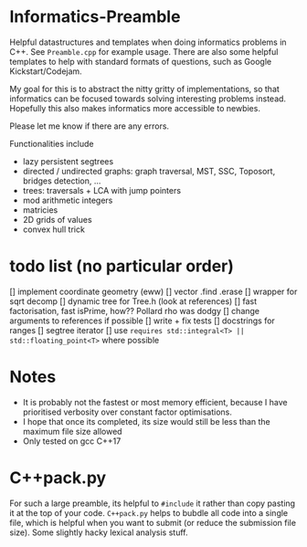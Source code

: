 # Informatics-Preamble
Helpful datastructures and templates when doing informatics problems in C++. See `Preamble.cpp`  for example usage. There are also some helpful templates to help with standard formats of questions, such as Google Kickstart/Codejam.

My goal for this is to abstract the nitty gritty of implementations, so that informatics can be focused towards solving interesting problems instead. Hopefully this also makes informatics more accessible to newbies.

Please let me know if there are any errors.

Functionalities include
 - lazy persistent segtrees
 - directed / undirected graphs: graph traversal, MST, SSC, Toposort, bridges detection, ...
 - trees: traversals + LCA with jump pointers
 - mod arithmetic integers
 - matricies
 - 2D grids of values
 - convex hull trick


# todo list (no particular order)
[] implement coordinate geometry (eww)
[] vector .find .erase
[] wrapper for sqrt decomp
[] dynamic tree for Tree.h (look at references)
[] fast factorisation, fast isPrime, how?? Pollard rho was dodgy
[] change arguments to references if possible
[] write + fix tests
[] docstrings for ranges
[] segtree iterator
[] use `requires std::integral<T> || std::floating_point<T>` where possible

# Notes
 - It is probably not the fastest or most memory efficient, because I have prioritised verbosity over constant factor optimisations.
 - I hope that once its completed, its size would still be less than the maximum file size allowed
 - Only tested on gcc C++17

# C++pack.py
For such a large preamble, its helpful to `#include` it rather than copy pasting it at the
top of your code. `C++pack.py` helps to bubdle all code into a single file, which is
helpful when you want to submit (or reduce the submission file size). Some slightly hacky
lexical analysis stuff.
